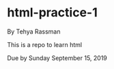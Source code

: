 # html-practice-1

By Tehya Rassman

This is a repo to learn html

Due by Sunday September 15, 2019
